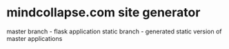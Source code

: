 mindcollapse.com site generator
===================

master branch - flask application
static branch - generated static version of master applications